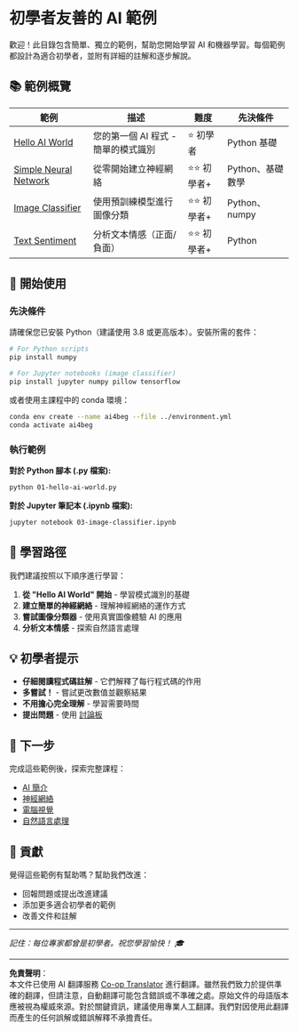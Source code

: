 <!--
CO_OP_TRANSLATOR_METADATA:
{
  "original_hash": "0d1babfdcbeb46525f2db3fbaaa54cd7",
  "translation_date": "2025-10-03T11:27:40+00:00",
  "source_file": "examples/README.md",
  "language_code": "mo"
}
-->
# 初學者友善的 AI 範例

歡迎！此目錄包含簡單、獨立的範例，幫助您開始學習 AI 和機器學習。每個範例都設計為適合初學者，並附有詳細的註解和逐步解說。

## 📚 範例概覽

| 範例 | 描述 | 難度 | 先決條件 |
|------|------|------|----------|
| [Hello AI World](../../../examples/01-hello-ai-world.py) | 您的第一個 AI 程式 - 簡單的模式識別 | ⭐ 初學者 | Python 基礎 |
| [Simple Neural Network](../../../examples/02-simple-neural-network.py) | 從零開始建立神經網絡 | ⭐⭐ 初學者+ | Python、基礎數學 |
| [Image Classifier](./03-image-classifier.ipynb) | 使用預訓練模型進行圖像分類 | ⭐⭐ 初學者+ | Python、numpy |
| [Text Sentiment](../../../examples/04-text-sentiment.py) | 分析文本情感（正面/負面） | ⭐⭐ 初學者+ | Python |

## 🚀 開始使用

### 先決條件

請確保您已安裝 Python（建議使用 3.8 或更高版本）。安裝所需的套件：

```bash
# For Python scripts
pip install numpy

# For Jupyter notebooks (image classifier)
pip install jupyter numpy pillow tensorflow
```

或者使用主課程中的 conda 環境：

```bash
conda env create --name ai4beg --file ../environment.yml
conda activate ai4beg
```

### 執行範例

**對於 Python 腳本 (.py 檔案):**
```bash
python 01-hello-ai-world.py
```

**對於 Jupyter 筆記本 (.ipynb 檔案):**
```bash
jupyter notebook 03-image-classifier.ipynb
```

## 📖 學習路徑

我們建議按照以下順序進行學習：

1. **從 "Hello AI World" 開始** - 學習模式識別的基礎
2. **建立簡單的神經網絡** - 理解神經網絡的運作方式
3. **嘗試圖像分類器** - 使用真實圖像體驗 AI 的應用
4. **分析文本情感** - 探索自然語言處理

## 💡 初學者提示

- **仔細閱讀程式碼註解** - 它們解釋了每行程式碼的作用
- **多嘗試！** - 嘗試更改數值並觀察結果
- **不用擔心完全理解** - 學習需要時間
- **提出問題** - 使用 [討論板](https://github.com/microsoft/AI-For-Beginners/discussions)

## 🔗 下一步

完成這些範例後，探索完整課程：
- [AI 簡介](../lessons/1-Intro/README.md)
- [神經網絡](../lessons/3-NeuralNetworks/README.md)
- [電腦視覺](../lessons/4-ComputerVision/README.md)
- [自然語言處理](../lessons/5-NLP/README.md)

## 🤝 貢獻

覺得這些範例有幫助嗎？幫助我們改進：
- 回報問題或提出改進建議
- 添加更多適合初學者的範例
- 改善文件和註解

---

*記住：每位專家都曾是初學者。祝您學習愉快！ 🎓*

---

**免責聲明**：  
本文件已使用 AI 翻譯服務 [Co-op Translator](https://github.com/Azure/co-op-translator) 進行翻譯。雖然我們致力於提供準確的翻譯，但請注意，自動翻譯可能包含錯誤或不準確之處。原始文件的母語版本應被視為權威來源。對於關鍵資訊，建議使用專業人工翻譯。我們對因使用此翻譯而產生的任何誤解或錯誤解釋不承擔責任。